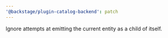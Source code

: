 ```yaml
---
'@backstage/plugin-catalog-backend': patch
---
```


Ignore attempts at emitting the current entity as a child of itself.
